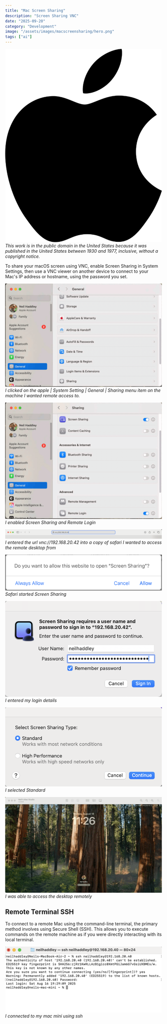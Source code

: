 ```yaml
---
title: "Mac Screen Sharing"
description: "Screen Sharing VNC"
date: "2025-09-20"
category: "Development"
image: "/assets/images/macscreensharing/hero.png"
tags: ["ai"]
---
```


![](/assets/images/macscreensharing/apple-logo-black.svg)
*This work is in the public domain in the United States because it was published in the United States between 1930 and 1977, inclusive, without a copyright notice.*

To share your macOS screen using VNC, enable Screen Sharing in System Settings, then use a VNC viewer on another device to connect to your Mac's IP address or hostname, using the password you set.

![](/assets/images/macscreensharing/screenshot202025-08-1820at2011.28.53e280afam-1022x672.png)
*I clicked on the apple | System Setting | General | Sharing menu item on the machine I wanted remote access to.*

![](/assets/images/macscreensharing/screenshot202025-08-1820at2011.29.30e280afam-1022x756.png)
*I enabled Screen Sharing and Remote Login*

![](/assets/images/macscreensharing/screenshot202025-08-1820at2011.24.43e280afam-2136x131.png)
*I entered the url vnc://192.168.20.42 into a copy of safari I wanted to access the remote desktop from*

![](/assets/images/macscreensharing/screenshot202025-08-1820at2011.24.58e280afam-888x202.png)
*Safari started Screen Sharing*

![](/assets/images/macscreensharing/screenshot202025-08-1820at2011.56.26e280afam-858x522.png)
*I entered my login details*

![](/assets/images/macscreensharing/screenshot202025-08-1820at2011.25.30e280afam-856x432.png)
*I selected Standard*

![](/assets/images/macscreensharing/screenshot202025-08-1820at2011.26.42e280afam-2136x1300.png)
*I was able to access the desktop remotely*


## Remote Terminal SSH

To connect to a remote Mac using the command-line terminal, the primary method involves using Secure Shell (SSH). This allows you to execute commands on the remote machine as if you were directly interacting with its local terminal.

![](/assets/images/macscreensharing/screenshot202025-08-1820at203.42.57e280afpm-1134x474.png)
*I connected to my mac mini using ssh*
